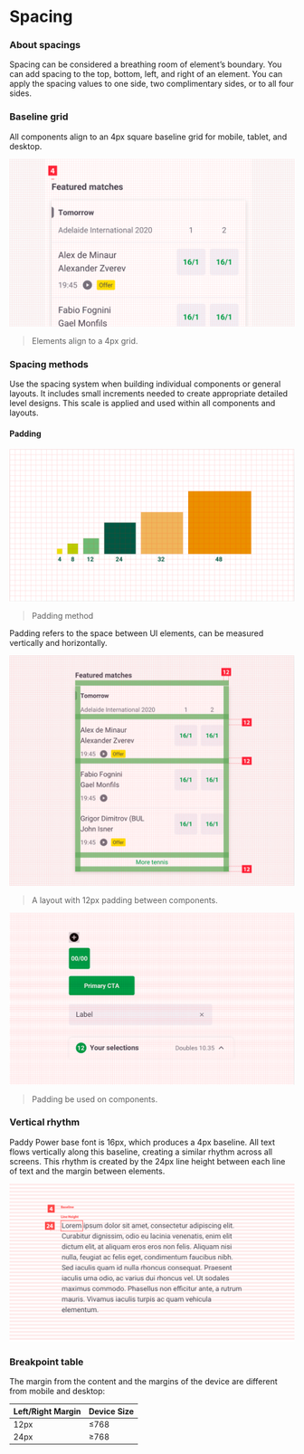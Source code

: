 # Spacing



### About spacings

Spacing can be considered a breathing room of element’s boundary. You can add spacing to the top, bottom, left, and right of an element. You can apply the spacing values to one side, two complimentary sides, or to all four sides.  



### Baseline grid

All components align to an 4px square baseline grid for mobile, tablet, and desktop.

![Spacing](./media/spacing_4px.png)

> Elements align to a 4px grid. 



### Spacing methods

Use the spacing system when building individual components or general layouts. It includes small increments needed to create appropriate detailed level designs. This scale is applied and used within all components and layouts.



#### Padding

![spacing_usage](./media/spacing_specs_1.png)

> Padding method



Padding refers to the space between UI elements, can be measured vertically and horizontally. 

![spacing_usage](./media/spacing_12px.png)

> A layout with 12px padding between components.



![spacing_usage](./media/spacing_components.png)

> Padding be used on components. 



### Vertical rhythm

Paddy Power base font is 16px, which produces a 4px baseline. All text flows vertically along this baseline, creating a similar rhythm across all screens. This rhythm is created by the 24px line height between each line of text and the margin between elements.

![vertical](./media/vertical-rhythm.png)



### Breakpoint table 

The margin from the content and the margins of the device are different from mobile and desktop:

| Left/Right Margin | Device Size |
| ----------------- | ----------- |
| 12px              | ≤768        |
| 24px              | ≥768        |

